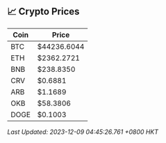 ## 📈 Crypto Prices

| Coin | Price |
| ---- | ----- |
| BTC | $44236.6044 |
| ETH | $2362.2721 |
| BNB | $238.8350 |
| CRV | $0.6881 |
| ARB | $1.1689 |
| OKB | $58.3806 |
| DOGE | $0.1003 |

_Last Updated: 2023-12-09 04:45:26.761 +0800 HKT_